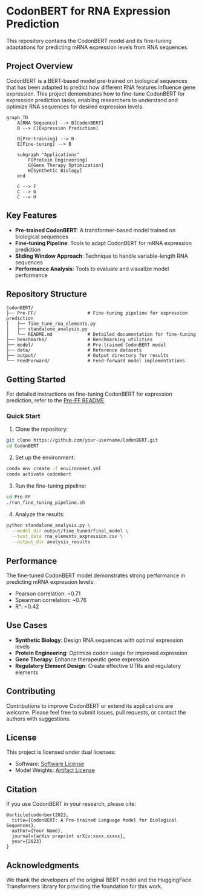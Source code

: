 # CodonBERT for RNA Expression Prediction

This repository contains the CodonBERT model and its fine-tuning adaptations for predicting mRNA expression levels from RNA sequences.

## Project Overview

CodonBERT is a BERT-based model pre-trained on biological sequences that has been adapted to predict how different RNA features influence gene expression. This project demonstrates how to fine-tune CodonBERT for expression prediction tasks, enabling researchers to understand and optimize RNA sequences for desired expression levels.

```mermaid
graph TD
    A[RNA Sequence] --> B[CodonBERT]
    B --> C[Expression Prediction]
    
    D[Pre-training] --> B
    E[Fine-tuning] --> B
    
    subgraph "Applications"
        F[Protein Engineering]
        G[Gene Therapy Optimization]
        H[Synthetic Biology]
    end
    
    C --> F
    C --> G
    C --> H
```

## Key Features

- **Pre-trained CodonBERT**: A transformer-based model trained on biological sequences
- **Fine-tuning Pipeline**: Tools to adapt CodonBERT for mRNA expression prediction
- **Sliding Window Approach**: Technique to handle variable-length RNA sequences
- **Performance Analysis**: Tools to evaluate and visualize model performance

## Repository Structure

```
CodonBERT/
├── Pre-FF/                   # Fine-tuning pipeline for expression prediction
│   ├── fine_tune_rna_elements.py
│   ├── standalone_analysis.py
│   └── README.md             # Detailed documentation for fine-tuning
├── benchmarks/               # Benchmarking utilities
├── model/                    # Pre-trained CodonBERT model
├── data/                     # Reference datasets
├── output/                   # Output directory for results
└── FeedForward/              # Feed-forward model implementations
```

## Getting Started

For detailed instructions on fine-tuning CodonBERT for expression prediction, refer to the [Pre-FF README](Pre-FF/README.md).

### Quick Start

1. Clone the repository:
```bash
git clone https://github.com/your-username/CodonBERT.git
cd CodonBERT
```

2. Set up the environment:
```bash
conda env create -f environment.yml
conda activate codonbert
```

3. Run the fine-tuning pipeline:
```bash
cd Pre-FF
./run_fine_tuning_pipeline.sh
```

4. Analyze the results:
```bash
python standalone_analysis.py \
  --model_dir output/fine_tuned/final_model \
  --test_data rna_elements_expression.csv \
  --output_dir analysis_results
```

## Performance

The fine-tuned CodonBERT model demonstrates strong performance in predicting mRNA expression levels:

- Pearson correlation: ~0.71
- Spearman correlation: ~0.76
- R²: ~0.42

## Use Cases

- **Synthetic Biology**: Design RNA sequences with optimal expression levels
- **Protein Engineering**: Optimize codon usage for improved expression
- **Gene Therapy**: Enhance therapeutic gene expression
- **Regulatory Element Design**: Create effective UTRs and regulatory elements

## Contributing

Contributions to improve CodonBERT or extend its applications are welcome. Please feel free to submit issues, pull requests, or contact the authors with suggestions.

## License

This project is licensed under dual licenses:
- Software: [Software License](SOFTWARE_LICENSE.md)
- Model Weights: [Artifact License](ARTIFACT_LICENSE.md)

## Citation

If you use CodonBERT in your research, please cite:

```
@article{codonbert2023,
  title={CodonBERT: A Pre-trained Language Model for Biological Sequences},
  author={Your Name},
  journal={arXiv preprint arXiv:xxxx.xxxxx},
  year={2023}
}
```

## Acknowledgments

We thank the developers of the original BERT model and the HuggingFace Transformers library for providing the foundation for this work.
